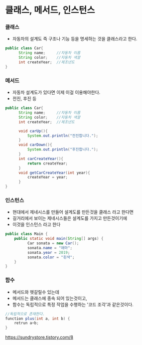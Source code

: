 # 클래스, 메서드, 인스턴스 


### 클래스
- 자동차의 설계도 즉 구조나 기능 등을 명세하는 것을 클래스라고 한다.
``` java
public class Car{
      String name;     //자동차 이름
      String color;    //자동차 색깔
      int createYear;  //제조년도       
}
```

### 메서드
- 자동차 설계도가 있다면 이제 이걸 이용해야한다.
- 전진, 후진 등
``` java
public class Car{
      String name;     //자동차 이름
      String color;    //자동차 색깔
      int createYear;  //제조년도       

      void carUp(){
          System.out.println("전진합니다.");
      }
      void carDown(){
          System.out.println("후진합니다."); 
      }
      int carCreateYear(){
          return createYear;
      }
      void getCarCreateYear(int year){
          createYear = year;
      }
}
```


### 인스턴스
- 현대에서 제네시스를 만들어 설계도를 만든것을 클래스 라고 한다면
- 길거리에서 보이는 제네시스들은 설계도를 가지고 만든것이기에
- 이것을 인스턴스 라고 한다
```java
public class Main {
    public static void main(String[] args) {
          Car sonata = new Car();
          sonata.name = "애마";
          sonata.year = 2019;
          sonata.color = "흰색";
    }
}
```

### 함수
- 메서드와 헷갈릴수 있는데
- 메서드는 클래스에 종속 되어 있는것이고,
- 함수는 독립적으로 특정 작업을 수행하는 '코드 조각'과 같은것이다.
``` java
//독립적으로 존재한다.
function plus(int a, int b) {
	retrun a+b;
}
```


https://sundrystore.tistory.com/8
